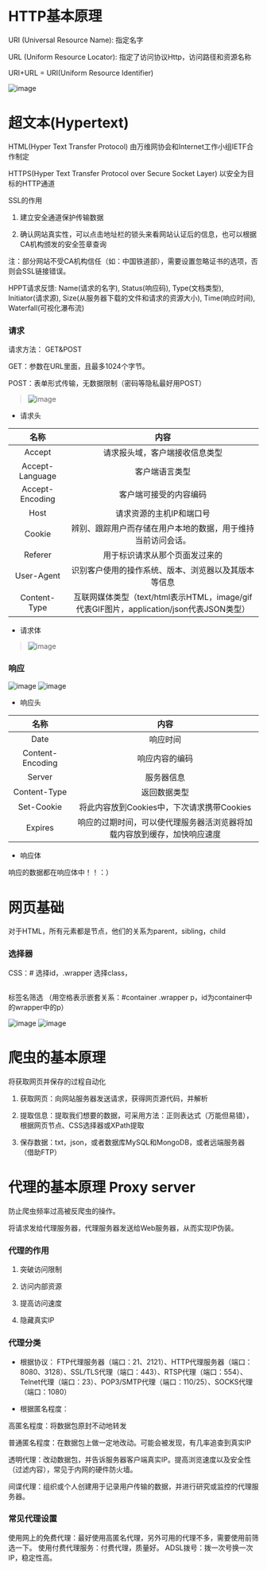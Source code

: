 # HTTP基本原理

URI (Universal Resource Name): 指定名字

URL (Uniform Resource Locator): 指定了访问协议Http，访问路径和资源名称

URI+URL = URI(Uniform Resource Identifier)

![image](https://user-images.githubusercontent.com/77183284/123872381-a1a06880-d8fa-11eb-93e4-6dc7926f371a.png)

# 超文本(Hypertext)

HTML(Hyper Text Transfer Protocol) 由万维网协会和Internet工作小组IETF合作制定

HTTPS(Hyper Text Transfer Protocol over Secure Socket Layer) 以安全为目标的HTTP通道

SSL的作用

1. 建立安全通道保护传输数据

2. 确认网站真实性，可以点击地址栏的锁头来看网站认证后的信息，也可以根据CA机构颁发的安全签章查询

注：部分网站不受CA机构信任（如：中国铁道部），需要设置忽略证书的选项，否则会SSL链接错误。

HPPT请求反馈: Name(请求的名字), Status(响应码), Type(文档类型), Initiator(请求源), Size(从服务器下载的文件和请求的资源大小), Time(响应时间), Waterfall(可视化瀑布流)

### 请求

请求方法： GET&POST

GET：参数在URL里面，且最多1024个字节。

POST：表单形式传输，无数据限制（密码等隐私最好用POST）

>![image](https://user-images.githubusercontent.com/77183284/123874428-c9450000-d8fd-11eb-93d8-f71324f1c933.png)


* 请求头

|名称|内容|
|:-:|:-:|
|Accept|请求报头域，客户端接收信息类型|
|Accept-Language|客户端语言类型|
|Accept-Encoding|客户端可接受的内容编码|
|Host|请求资源的主机IP和端口号|
|Cookie|辨别、跟踪用户而存储在用户本地的数据，用于维持当前访问会话。|
|Referer|用于标识请求从那个页面发过来的|
|User-Agent|识别客户使用的操作系统、版本、浏览器以及其版本等信息|
|Content-Type|互联网媒体类型（text/html表示HTML，image/gif代表GIF图片，application/json代表JSON类型）|

* 请求体

>![image](https://user-images.githubusercontent.com/77183284/123875857-0611f680-d900-11eb-903e-d4118017e1e0.png)

### 响应

![image](https://user-images.githubusercontent.com/77183284/123876082-6012bc00-d900-11eb-964b-0faaa3f4dd6f.png)
![image](https://user-images.githubusercontent.com/77183284/123876137-77ea4000-d900-11eb-84b7-7ad0aa955d42.png)

* 响应头

|名称|内容|
|:-:|:-:|
|Date|响应时间|
|Content-Encoding|响应内容的编码|
|Server|服务器信息|
|Content-Type|返回数据类型|
|Set-Cookie|将此内容放到Cookies中，下次请求携带Cookies|
|Expires|响应的过期时间，可以使代理服务器活浏览器将加载内容放到缓存，加快响应速度|

* 响应体

响应的数据都在响应体中！！：）

# 网页基础

对于HTML，所有元素都是节点，他们的关系为parent，sibling，child

### 选择器

CSS：# 选择id，.wrapper 选择class，<h2></h2> 标签名筛选 （用空格表示嵌套关系：#container .wrapper p，id为container中的wrapper中的p）

![image](https://user-images.githubusercontent.com/77183284/123877877-a4538b80-d903-11eb-8c93-433ee669e548.png)
![image](https://user-images.githubusercontent.com/77183284/123877893-addcf380-d903-11eb-9bd6-4777e0cbd3a6.png)

# 爬虫的基本原理

将获取网页并保存的过程自动化

1. 获取网页：向网站服务器发送请求，获得网页源代码，并解析

2. 提取信息：提取我们想要的数据，可采用方法：正则表达式（万能但易错），根据网页节点、CSS选择器或XPath提取

3. 保存数据：txt，json，或者数据库MySQL和MongoDB，或者远端服务器（借助FTP）

# 代理的基本原理 Proxy server

防止爬虫频率过高被反爬虫的操作。

将请求发给代理服务器，代理服务器发送给Web服务器，从而实现IP伪装。

### 代理的作用

1. 突破访问限制

2. 访问内部资源

3. 提高访问速度

4. 隐藏真实IP

### 代理分类

* 根据协议： 
FTP代理服务器（端口：21、2121）、HTTP代理服务器（端口：8080、3128）、SSL/TLS代理（端口：443）、RTSP代理（端口：554）、Telnet代理（端口：23）、POP3/SMTP代理（端口：110/25）、SOCKS代理（端口：1080）

* 根据匿名程度：

高匿名程度：将数据包原封不动地转发

普通匿名程度：在数据包上做一定地改动。可能会被发现，有几率追查到真实IP

透明代理：改动数据包，并告诉服务器客户端真实IP。提高浏览速度以及安全性（过滤内容），常见于内网的硬件防火墙。

间谍代理：组织或个人创建用于记录用户传输的数据，并进行研究或监控的代理服务器。

### 常见代理设置

使用网上的免费代理：最好使用高匿名代理，另外可用的代理不多，需要使用前筛选一下。
使用付费代理服务：付费代理，质量好。
ADSL拨号：拨一次号换一次IP，稳定性高。
